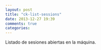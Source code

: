 ```yaml
---
layout: post
title: "ck-list-sessions"
date: 2013-12-27 19:39
comments: true
categories: 
---
```

Listado de sesiones abiertas en la máquina.

